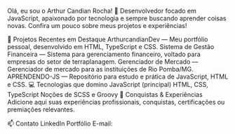 Olá, eu sou o Arthur Candian Rocha! 👋
Desenvolvedor focado em JavaScript, apaixonado por tecnologia e sempre buscando aprender coisas novas. Confira um pouco sobre meus projetos e experiências!

🚀 Projetos Recentes em Destaque
ArthurcandianDev — Meu portfólio pessoal, desenvolvido em HTML, TypeScript e CSS.
Sistema de Gestão Financeira — Sistema para gerenciamento financeiro, voltado para empresas do setor de terraplanagem.
Gerenciador de Mercado — Gerenciador de mercado para as instituições de Rio Pomba/MG.
APRENDENDO-JS — Repositório para estudo e prática de JavaScript, HTML e CSS.
💻 Tecnologias que domino
JavaScript (principal)
HTML, CSS, TypeScript
Noções de SCSS e Groovy
🏅 Conquistas & Experiências
Adicione aqui suas experiências profissionais, conquistas, certificações ou premiações relevantes.

📫 Contato
LinkedIn <!-- Adicione seu link -->
Portfólio <!-- Se quiser outro, me envie! -->
E-mail: <!-- Adicione seu e-mail aqui -->
